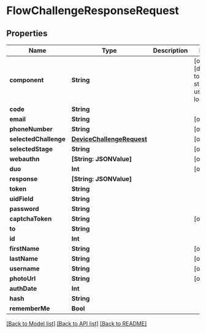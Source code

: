 # FlowChallengeResponseRequest

## Properties
Name | Type | Description | Notes
------------ | ------------- | ------------- | -------------
**component** | **String** |  | [optional] [default to "ak-stage-user-login"]
**code** | **String** |  | 
**email** | **String** |  | [optional] 
**phoneNumber** | **String** |  | [optional] 
**selectedChallenge** | [**DeviceChallengeRequest**](DeviceChallengeRequest.md) |  | [optional] 
**selectedStage** | **String** |  | [optional] 
**webauthn** | **[String: JSONValue]** |  | [optional] 
**duo** | **Int** |  | [optional] 
**response** | **[String: JSONValue]** |  | 
**token** | **String** |  | 
**uidField** | **String** |  | 
**password** | **String** |  | 
**captchaToken** | **String** |  | [optional] 
**to** | **String** |  | 
**id** | **Int** |  | 
**firstName** | **String** |  | [optional] 
**lastName** | **String** |  | [optional] 
**username** | **String** |  | [optional] 
**photoUrl** | **String** |  | [optional] 
**authDate** | **Int** |  | 
**hash** | **String** |  | 
**rememberMe** | **Bool** |  | 

[[Back to Model list]](../README.md#documentation-for-models) [[Back to API list]](../README.md#documentation-for-api-endpoints) [[Back to README]](../README.md)


